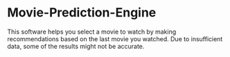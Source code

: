 # Movie-Prediction-Engine
This software helps you select a movie to watch by making recommendations based on the last movie you watched. Due to insufficient data, some of the results might not be accurate. 
